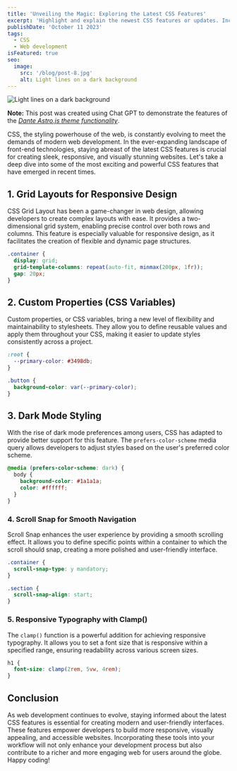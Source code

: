 ```yaml
---
title: 'Unveiling the Magic: Exploring the Latest CSS Features'
excerpt: 'Highlight and explain the newest CSS features or updates. Include examples and demonstrate how these features can enhance the styling and layout of web pages.'
publishDate: 'October 11 2023'
tags:
  - CSS
  - Web development
isFeatured: true
seo:
  image:
    src: '/blog/post-8.jpg'
    alt: Light lines on a dark background
---
```


![Light lines on a dark background](/blog/post-8.jpg)

**Note:** This post was created using Chat GPT to demonstrate the features of the _[Dante Astro.js theme functionality](https://justgoodui.com/astro-themes/dante/)_.

CSS, the styling powerhouse of the web, is constantly evolving to meet the demands of modern web development. In the ever-expanding landscape of front-end technologies, staying abreast of the latest CSS features is crucial for creating sleek, responsive, and visually stunning websites. Let's take a deep dive into some of the most exciting and powerful CSS features that have emerged in recent times.

## 1. Grid Layouts for Responsive Design

CSS Grid Layout has been a game-changer in web design, allowing developers to create complex layouts with ease. It provides a two-dimensional grid system, enabling precise control over both rows and columns. This feature is especially valuable for responsive design, as it facilitates the creation of flexible and dynamic page structures.

```css
.container {
  display: grid;
  grid-template-columns: repeat(auto-fit, minmax(200px, 1fr));
  gap: 20px;
}
```

## 2. Custom Properties (CSS Variables)

Custom properties, or CSS variables, bring a new level of flexibility and maintainability to stylesheets. They allow you to define reusable values and apply them throughout your CSS, making it easier to update styles consistently across a project.

```css
:root {
  --primary-color: #3498db;
}

.button {
  background-color: var(--primary-color);
}
```

## 3. Dark Mode Styling

With the rise of dark mode preferences among users, CSS has adapted to provide better support for this feature. The `prefers-color-scheme` media query allows developers to adjust styles based on the user's preferred color scheme.

```css
@media (prefers-color-scheme: dark) {
  body {
    background-color: #1a1a1a;
    color: #ffffff;
  }
}
```

### 4. Scroll Snap for Smooth Navigation

Scroll Snap enhances the user experience by providing a smooth scrolling effect. It allows you to define specific points within a container to which the scroll should snap, creating a more polished and user-friendly interface.

```css
.container {
  scroll-snap-type: y mandatory;
}

.section {
  scroll-snap-align: start;
}
```

### 5. Responsive Typography with Clamp()

The `clamp()` function is a powerful addition for achieving responsive typography. It allows you to set a font size that is responsive within a specified range, ensuring readability across various screen sizes.

```css
h1 {
  font-size: clamp(2rem, 5vw, 4rem);
}
```

## Conclusion

As web development continues to evolve, staying informed about the latest CSS features is essential for creating modern and user-friendly interfaces. These features empower developers to build more responsive, visually appealing, and accessible websites. Incorporating these tools into your workflow will not only enhance your development process but also contribute to a richer and more engaging web for users around the globe. Happy coding!
